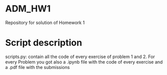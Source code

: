 # ADM_HW1
Repository for solution of Homework 1

# Script description
scripts.py: contain all the code of every exercise of problem 1 and 2.
For every Problem you got also a .ipynb file with the code of every exercise and a .pdf file with the submissions
